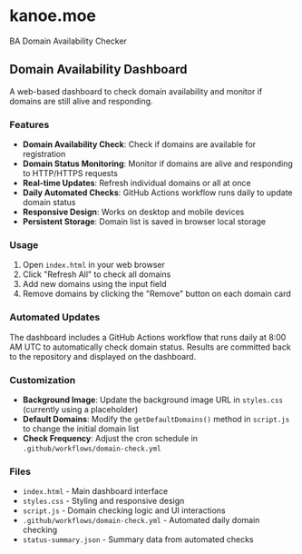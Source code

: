 # kanoe.moe
BA Domain Availability Checker

## Domain Availability Dashboard

A web-based dashboard to check domain availability and monitor if domains are still alive and responding.

### Features

- **Domain Availability Check**: Check if domains are available for registration
- **Domain Status Monitoring**: Monitor if domains are alive and responding to HTTP/HTTPS requests
- **Real-time Updates**: Refresh individual domains or all at once
- **Daily Automated Checks**: GitHub Actions workflow runs daily to update domain status
- **Responsive Design**: Works on desktop and mobile devices
- **Persistent Storage**: Domain list is saved in browser local storage

### Usage

1. Open `index.html` in your web browser
2. Click "Refresh All" to check all domains
3. Add new domains using the input field
4. Remove domains by clicking the "Remove" button on each domain card

### Automated Updates

The dashboard includes a GitHub Actions workflow that runs daily at 8:00 AM UTC to automatically check domain status. Results are committed back to the repository and displayed on the dashboard.

### Customization

- **Background Image**: Update the background image URL in `styles.css` (currently using a placeholder)
- **Default Domains**: Modify the `getDefaultDomains()` method in `script.js` to change the initial domain list
- **Check Frequency**: Adjust the cron schedule in `.github/workflows/domain-check.yml`

### Files

- `index.html` - Main dashboard interface
- `styles.css` - Styling and responsive design
- `script.js` - Domain checking logic and UI interactions
- `.github/workflows/domain-check.yml` - Automated daily domain checking
- `status-summary.json` - Summary data from automated checks
